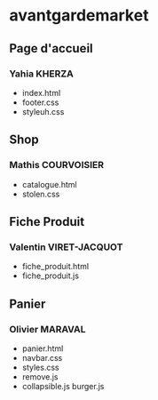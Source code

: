 # avantgardemarket

## Page d'accueil 

### Yahia KHERZA

- index.html
- footer.css
- styleuh.css

## Shop

### Mathis COURVOISIER

- catalogue.html
- stolen.css

## Fiche Produit

### Valentin VIRET-JACQUOT

- fiche_produit.html
- fiche_produit.js

## Panier

### Olivier MARAVAL

- panier.html
- navbar.css
- styles.css
- remove.js
- collapsible.js
burger.js
